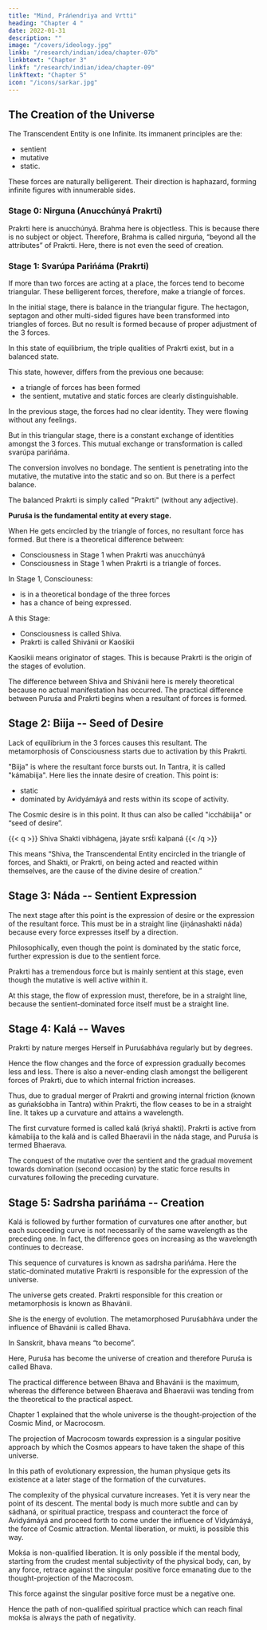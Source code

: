 ```yaml
---
title: "Mind, Práńendriya and Vrtti"
heading: "Chapter 4 "
date: 2022-01-31
description: ""
image: "/covers/ideology.jpg"
linkb: "/research/indian/idea/chapter-07b"
linkbtext: "Chapter 3"
linkf: "/research/indian/idea/chapter-09"
linkftext: "Chapter 5"
icon: "/icons/sarkar.jpg"
---
```



## The Creation of the Universe

The Transcendent Entity is one Infinite. Its immanent principles are the:
- sentient
- mutative
- static. 

These forces are naturally belligerent. Their direction is haphazard, forming infinite figures with innumerable sides. 


### Stage 0: Nirguna (Anucchúnyá Prakrti)

Prakrti here is anucchúnyá. Brahma here is objectless. This is because there is no subject or object. <!--  (feeling of Doer “I”) or objectivation (feeling of done “I”). --> Therefore, Brahma is called nirguńa, “beyond all the attributes” of Prakrti. Here, there is not even the seed of creation.

<!-- In common language it is said that Prakrti has not been able to get Brahma influenced or metamorphosed.  -->


### Stage 1: Svarúpa Parińáma (Prakrti)

If more than two forces are acting at a place, the forces tend to become triangular. These belligerent forces, therefore, make a triangle of forces. 

In the initial stage, there is balance in the triangular figure. The hectagon, septagon and other multi-sided figures have been transformed into triangles of forces. But no result is formed because of proper adjustment of the 3 forces. 

In this state of equilibrium, the triple qualities of Prakrti exist, but in a balanced state. 

This state, however, differs from the previous one because:
- a triangle of forces has been formed
- the sentient, mutative and static forces are clearly distinguishable. 

In the previous stage, the forces had no clear identity. They were flowing without any feelings. 

But in this triangular stage, there is a constant exchange of identities amongst the 3 forces. This mutual exchange or transformation is called svarúpa parińáma. 

The conversion involves no bondage. The sentient is penetrating into the mutative, the mutative into the static and so on. But there is a perfect balance. 

The balanced Prakrti is simply called "Prakrti" (without any adjective).

**Puruśa is the fundamental entity at every stage.** 

When He gets encircled by the triangle of forces, no resultant force has formed. But there is a theoretical difference between: <!-- the Puruśabháva --> 
- Consciousness in Stage 1 when Prakrti was anucchúnyá 
- Consciousness<!--  the Puruśabháva --> in Stage 1 when Prakrti is a triangle of forces. 

In Stage 1, Consciouness: <!-- Puruśa --> 
- is in a theoretical bondage of the three forces
- has a chance of being expressed. 

A this Stage:
- Consciousness is called Shiva. 
- Prakrti is called Shivánii or Kaośikii 

Kaosikii means originator of stages. This is because Prakrti is the origin of the stages of evolution. 

<!-- Puruśa has not yet metamorphosed, due to equilibrium of the triangle of forces, but the chance of metamorphosis is imminent, so in spite of the fact that Puruśa here is unaffected, there is a theoretical speciality in Puruśa at this stage. This Puruśabháva is called Shiva, and Prakrti, Shivánii or Kaośikii. Prakrti is called Kaośikii because She is the cause of origin of different kośas which are formed later on in the process of evolution. -->

The difference between Shiva and Shivánii here is merely theoretical because no actual manifestation has occurred. The practical difference between Puruśa and Prakrti begins when a resultant of forces is formed. 


## Stage 2: Biija -- Seed of Desire

Lack of equilibrium in the 3 forces causes this resultant. The metamorphosis of <!-- Puruśa --> Consciousness starts due to activation by this Prakrti. 

"Biija" is where the resultant force bursts out. In Tantra, it is called "kámabiija". Here lies the innate desire of creation. This point is:
- static
- dominated by Avidyámáyá and rests within its scope of activity. 

The Cosmic desire is in this point. It thus can also be called "icchábiija" or “seed of desire”.

{{< q >}}
Shiva Shakti vibhágena, jáyate srśt́i kalpaná
{{< /q >}}

This means “Shiva, the Transcendental Entity encircled in the triangle of forces, and Shakti, or Prakrti, on being acted and reacted within themselves, are the cause of the divine desire of creation.” 



## Stage 3: Náda -- Sentient Expression

The next stage after this point is the expression of desire or the expression of the resultant force. This must be in a straight line (jiṋánashakti náda) because every force expresses itself by a direction. 

Philosophically, even though the point is dominated by the static force, further expression is due to the sentient force.

Prakrti has a tremendous force but is mainly sentient at this stage, even though the mutative is well active within it. 

At this stage, the flow of expression must, therefore, be in a straight line, because the sentient-dominated force itself must be a straight line.


## Stage 4: Kalá -- Waves

Prakrti by nature merges Herself in Puruśabháva regularly but by degrees. 

Hence the flow changes and the force of expression gradually becomes less and less. There is also a never-ending clash amongst the belligerent forces of Prakrti, due to which internal friction increases.

Thus, due to gradual merger of Prakrti and growing internal friction (known as guńakśobha in Tantra) within Prakrti, the flow ceases to be in a straight line. It takes up a curvature and attains a wavelength. 

The first curvature formed is called kalá (kriyá shakti). Prakrti is active from kámabiija to the kalá and is called Bhaeravii in the náda stage, and Puruśa is termed Bhaerava.

The conquest of the mutative over the sentient and the gradual movement towards domination (second occasion) by the static force results in curvatures following the preceding curvature. 


## Stage 5: Sadrsha parińáma -- Creation

Kalá is followed by further formation of curvatures one after another, but each succeeding curve is not necessarily of the same wavelength as the preceding one. In fact, the difference goes on increasing as the wavelength continues to decrease. 

This sequence of curvatures is known as sadrsha parińáma. Here the static-dominated mutative Prakrti is responsible for the expression of the universe. 

The universe gets created. Prakrti responsible for this creation or metamorphosis is known as Bhavánii.

She is the energy of evolution. The metamorphosed Puruśabháva under the influence of Bhavánii is called Bhava. 

In Sanskrit, bhava means “to become”. 

Here, Puruśa has become the universe of creation and therefore Puruśa is called Bhava. 

The practical difference between Bhava and Bhavánii is the maximum, whereas the difference between Bhaerava and Bhaeravii was tending from the theoretical to the practical aspect.

Chapter 1 explained that the whole universe is the thought-projection of the Cosmic Mind, or Macrocosm. 

The projection of Macrocosm towards expression is a singular positive approach by which the Cosmos appears to have taken the shape of this universe. 

In this path of evolutionary expression, the human physique gets its existence at a later stage of the formation of the curvatures. 

The complexity of the physical curvature increases. Yet it is very near the point of its descent. The mental body is much more subtle and can by sádhaná, or spiritual practice, trespass and counteract the force of Avidyámáyá and proceed forth to come under the influence of Vidyámáyá, the force of Cosmic attraction. Mental liberation, or mukti, is possible this way.

Mokśa is non-qualified liberation. It is only possible if the mental body, starting from the crudest mental subjectivity of the physical body, can, by any force, retrace against the singular positive force emanating due to the thought-projection of the Macrocosm. 

This force against the singular positive force must be a negative one. 

Hence the path of non-qualified spiritual practice which can reach final mokśa is always the path of negativity. 


